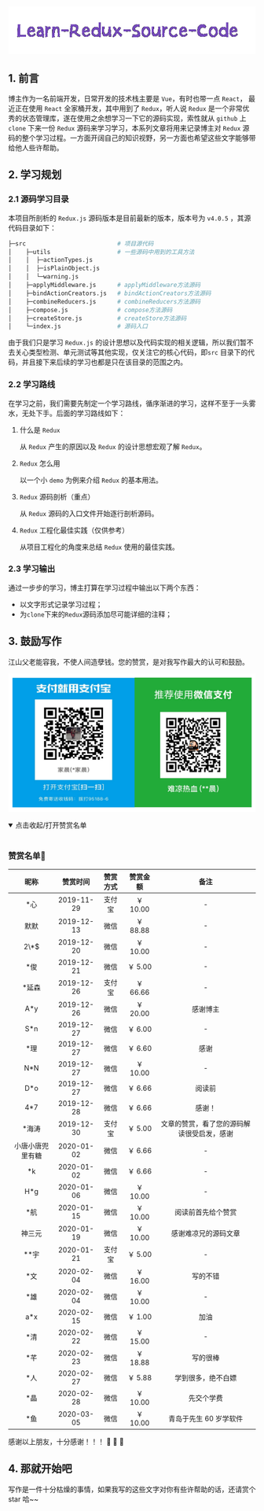 <p align="center">
   <a href="https://nlrx-wjc.github.io/Learn-Redux-Source-Code/" target="_blank">
      <img src="./logo.png"/>
   </a>
</p>

## 1. 前言

博主作为一名前端开发，日常开发的技术栈主要是 `Vue`，有时也带一点 `React`， 最近正在使用 `React` 全家桶开发，其中用到了 `Redux`，听人说 `Redux` 是一个非常优秀的状态管理库，遂在使用之余想学习一下它的源码实现，索性就从 `github` 上 `clone` 下来一份 `Redux` 源码来学习学习，本系列文章将用来记录博主对 `Redux` 源码的整个学习过程。一方面开阔自己的知识视野，另一方面也希望这些文字能够带给他人些许帮助。

## 2. 学习规划

### 2.1 源码学习目录

本项目所剖析的 `Redux.js` 源码版本是目前最新的版本，版本号为 `v4.0.5` ，其源代码目录如下：

```bash
├─src                          # 项目源代码
│    ├─utils                   # 一些源码中用到的工具方法
│    │  ├─actionTypes.js       
│    │  ├─isPlainObject.js     
│    │  └─warning.js           
│    ├─applyMiddleware.js      # applyMiddleware方法源码
│    ├─bindActionCreators.js   # bindActionCreators方法源码
│    ├─combineReducers.js      # combineReducers方法源码
│    ├─compose.js              # compose方法源码
│    ├─createStore.js          # createStore方法源码
│    └─index.js                # 源码入口
```

由于我们只是学习 `Redux.js` 的设计思想以及代码实现的相关逻辑，所以我们暂不去关心类型检测、单元测试等其他实现，仅关注它的核心代码，即`src` 目录下的代码，并且接下来后续的学习也都是只在该目录的范围之内。

### 2.2 学习路线

在学习之前，我们需要先制定一个学习路线，循序渐进的学习，这样不至于一头雾水，无处下手。后面的学习路线如下：

1. 什么是 `Redux`

   从 `Redux` 产生的原因以及 `Redux` 的设计思想宏观了解 `Redux`。

2. `Redux` 怎么用

   以一个小 `demo` 为例来介绍 `Redux` 的基本用法。

3. `Redux` 源码剖析（重点）

   从 `Redux` 源码的入口文件开始逐行剖析源码。

4. `Redux` 工程化最佳实践（仅供参考）

   从项目工程化的角度来总结 `Redux` 使用的最佳实践。



### 2.3 学习输出

通过一步步的学习，博主打算在学习过程中输出以下两个东西：

- 以文字形式记录学习过程；
- 为`clone`下来的`Redux`源码添加尽可能详细的注释；

## 3. 鼓励写作

江山父老能容我，不使人间造孽钱。您的赞赏，是对我写作最大的认可和鼓励。

![](./pay.png)

<details open=“open”>
 <summary>点击收起/打开赞赏名单</summary>
 <br/>

### 赞赏名单:art:

|       昵称       |  赞赏时间  | 赞赏方式 | 赞赏金额 |                    备注                    |
| :--------------: | :--------: | :------: | :------: | :----------------------------------------: |
|       \*心       | 2019-11-29 |  支付宝  | ￥ 10.00 |                     -                      |
|       默默       | 2019-12-13 |   微信   | ￥ 88.88 |                     -                      |
|      2\\*\$      | 2019-12-20 |   微信   | ￥ 10.00 |                     -                      |
|       \*俊       | 2019-12-21 |   微信   | ￥ 5.00  |                     -                      |
|      \*延森      | 2019-12-26 |  支付宝  | ￥ 66.66 |                     -                      |
|       A\*y       | 2019-12-26 |   微信   | ￥ 20.00 |                  感谢博主                  |
|       S\*n       | 2019-12-27 |   微信   | ￥ 6.00  |                     -                      |
|       \*理       | 2019-12-27 |   微信   | ￥ 6.60  |                    感谢                    |
|       N\*N       | 2019-12-27 |   微信   | ￥ 10.00 |                     -                      |
|       D\*o       | 2019-12-27 |   微信   | ￥ 6.66  |                   阅读前                   |
|       4\*7       | 2019-12-28 |   微信   | ￥ 6.66  |                   感谢！                   |
|      \*海涛      | 2019-12-30 |  支付宝  | ￥ 5.00  | 文章的赞赏，看了您的源码解读很受启发，感谢 |
| 小唐小唐兜里有糖 | 2020-01-02 |   微信   | ￥ 6.66  |                     -                      |
|       \*k        | 2020-01-02 |   微信   | ￥ 6.66  |                     -                      |
|       H\*g       | 2020-01-06 |   微信   | ￥ 10.00 |                     -                      |
|       \*航       | 2020-01-15 |   微信   | ￥ 10.00 |             阅读前首先给个赞赏             |
|      神三元      | 2020-01-19 |   微信   | ￥ 10.00 |            感谢难凉兄的源码文章            |
|      \*\*宇      | 2020-01-21 |  支付宝  | ￥ 5.00  |                     -                      |
|       \*文       | 2020-02-04 |   微信   | ￥ 16.00 |                  写的不错                  |
|       \*雄       | 2020-02-04 |   微信   | ￥ 10.00 |                     -                      |
|       a\*x       | 2020-02-15 |   微信   | ￥ 1.00  |                    加油                    |
|       \*清       | 2020-02-22 |   微信   | ￥ 15.00 |                     -                      |
|       \*芊       | 2020-02-23 |   微信   | ￥ 18.88 |                  写的很棒                  |
|       \*人       | 2020-02-27 |   微信   | ￥ 5.88  |             学到很多，绝不白嫖             |
|       \*晶       | 2020-02-28 |   微信   | ￥ 10.00 |                 先交个学费                 |
|       \*鱼       | 2020-03-05 |   微信   | ￥ 10.00 |           青岛于先生 60 岁学软件           |

</details>

感谢以上朋友，十分感谢！！！ :pray: :pray: :pray:

## 4. 那就开始吧

写作是一件十分枯燥的事情，如果我写的这些文字对你有些许帮助的话，还请赏个 star 哈~~
